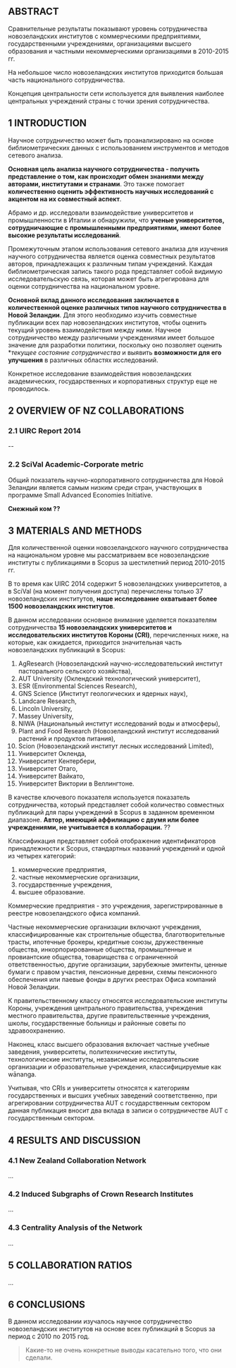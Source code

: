 ## ABSTRACT

Сравнительные результаты показывают уровень сотрудничества новозеландских институтов с коммерческими предприятиями, государственными учреждениями, организациями высшего образования и частными некоммерческими организациями в 2010-2015 гг. 

На небольшое число новозеландских институтов приходится большая часть национального сотрудничества. 

Концепция центральности сети используется для выявления наиболее центральных учреждений страны с точки зрения сотрудничества.


## 1 INTRODUCTION

Научное сотрудничество может быть проанализировано на основе библиометрических данных с использованием инструментов и методов сетевого анализа. 

**Основная цель анализа научного сотрудничества - получить представление о том, как происходит обмен знаниями между авторами, институтами и странами**. Это также помогает **количественно оценить эффективность научных исследований с акцентом на их совместный аспект**.

Абрамо и др. исследовали взаимодействие университетов и промышленности в Италии и обнаружили, что **ученые университетов, сотрудничающие с промышленными предприятиями, имеют более высокие результаты исследований**.

Промежуточным этапом использования сетевого анализа для изучения научного сотрудничества является оценка совместных результатов авторов, принадлежащих к различным типам учреждений. Каждая библиометрическая запись такого рода представляет собой видимую исследовательскую связь, которая может быть агрегирована для оценки сотрудничества на национальном уровне.

**Основной вклад данного исследования заключается в количественной оценке различных типов научного сотрудничества в Новой Зеландии**. Для этого необходимо изучить совместные публикации всех пар новозеландских институтов, чтобы оценить текущий уровень взаимодействия между ними. Научное сотрудничество между различными учреждениями имеет большое значение для разработки политики, поскольку оно позволяет оценить **текущее состояние сотрудничества* и выявить **возможности для его улучшения** в различных областях исследований.

Конкретное исследование взаимодействия новозеландских академических, государственных и корпоративных структур еще не проводилось. 


## 2 OVERVIEW OF NZ COLLABORATIONS
### 2.1 UIRC Report 2014
--

### 2.2 SciVal Academic-Corporate metric
Общий показатель научно-корпоративного сотрудничества для Новой Зеландии является самым низким среди стран, участвующих в программе Small Advanced Economies Initiative.

**Снежный ком ??**


## 3 MATERIALS AND METHODS
Для количественной оценки новозеландского научного сотрудничества на национальном уровне мы рассматриваем все новозеландские институты с публикациями в Scopus за шестилетний период 2010-2015 гг.

В то время как UIRC 2014 содержит 5 новозеландских университетов, а в SciVal (на момент получения доступа) перечислены только 37 новозеландских институтов, **наше исследование охватывает более 1500 новозеландских институтов**.

В данном исследовании основное внимание уделяется показателям сотрудничества **15 новозеландских университетов и исследовательских институтов Короны (CRI)**, перечисленных ниже, на которые, как ожидается, приходится значительная часть новозеландских публикаций в Scopus:

1. AgResearch (Новозеландский научно-исследовательский институт пасторального сельского хозяйства),
2. AUT University (Оклендский технологический университет),
3. ESR (Environmental Sciences Research),
4. GNS Science (Институт геологических и ядерных наук),
5. Landcare Research,
6. Lincoln University, 
7. Massey University,
8. NIWA (Национальный институт исследований воды и атмосферы),
9. Plant and Food Research (Новозеландский институт исследований растений и продуктов питания),
10. Scion (Новозеландский институт лесных исследований Limited),
11. Университет Окленда,
12. Университет Кентербери,
13. Университет Отаго,
14. Университет Вайкато,
15. Университет Виктории в Веллингтоне.


В качестве ключевого показателя используется показатель сотрудничества, который представляет собой количество совместных публикаций для пары учреждений в Scopus в заданном временном диапазоне. **Автор, имеющий аффилиацию с двумя или более учреждениями, не учитывается в коллаборации.** ??

Классификация представляет собой отображение идентификаторов принадлежности к Scopus, стандартных названий учреждений и одной из четырех категорий:

1. коммерческие предприятия, 
2. частные некоммерческие организации, 
3. государственные учреждения,
4. высшее образование.

Коммерческие предприятия - это учреждения, зарегистрированные в реестре новозеландского офиса компаний.

Частные некоммерческие организации включают учреждения, классифицированные как строительные общества, благотворительные трасты, ипотечные брокеры, кредитные союзы, дружественные общества, инкорпорированные общества, промышленные и провиантские общества, товарищества с ограниченной ответственностью, другие организации, зарубежные эмитенты, ценные бумаги с правом участия, пенсионные деревни, схемы пенсионного обеспечения или паевые фонды в других реестрах Офиса компаний Новой Зеландии.

К правительственному классу относятся исследовательские институты Короны, учреждения центрального правительства, учреждения местного правительства, другие правительственные учреждения, школы, государственные больницы и районные советы по здравоохранению.

Наконец, класс высшего образования включает частные учебные заведения, университеты, политехнические институты, технологические институты, независимые исследовательские организации и образовательные учреждения, классифицируемые как wānanga.

Учитывая, что CRIs и университеты относятся к категориям государственных и высших учебных заведений соответственно, при агрегировании сотрудничества AUT с государственным сектором данная публикация вносит два вклада в записи о сотрудничестве AUT с государственным сектором.


## 4 RESULTS AND DISCUSSION
### 4.1 New Zealand Collaboration Network
...

### 4.2 Induced Subgraphs of Crown Research Institutes
...

### 4.3 Centrality Analysis of the Network
...


## 5 COLLABORATION RATIOS
...


## 6 CONCLUSIONS
В данном исследовании изучалось научное сотрудничество новозеландских институтов на основе всех публикаций в Scopus за период с 2010 по 2015 год. 

> Какие-то не очень конкретные выводы касательно того, что они сделали. 